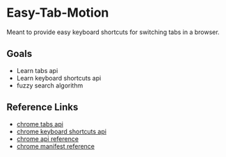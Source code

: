 # Easy-Tab-Motion

Meant to provide easy keyboard shortcuts for switching tabs in a browser.

## Goals
* Learn tabs api
* Learn keyboard shortcuts api
* fuzzy search algorithm

## Reference Links
* [chrome tabs api](https://developer.chrome.com/docs/extensions/reference/tabs/)
* [chrome keyboard shortcuts api](https://developer.chrome.com/docs/extensions/reference/commands/)
* [chrome api reference](https://developer.chrome.com/docs/extensions/reference/)
* [chrome manifest reference](https://developer.chrome.com/docs/extensions/mv3/manifest/)